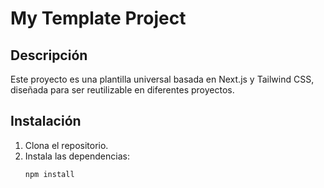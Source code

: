 # My Template Project

## Descripción
Este proyecto es una plantilla universal basada en Next.js y Tailwind CSS, diseñada para ser reutilizable en diferentes proyectos.

## Instalación
1. Clona el repositorio.
2. Instala las dependencias:
   ```bash
   npm install
